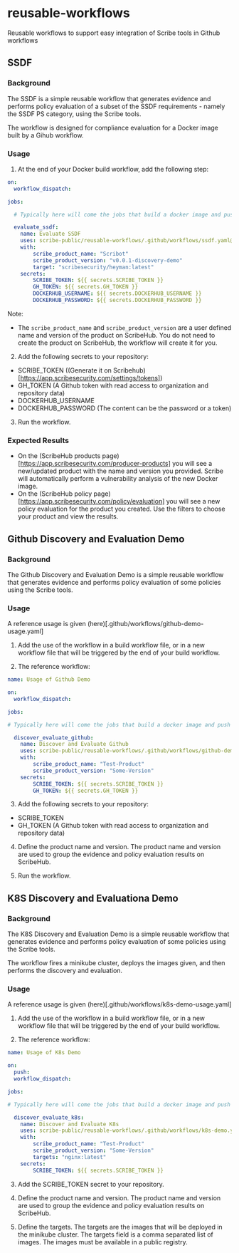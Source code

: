 # reusable-workflows
Reusable workflows to support easy integration of Scribe tools in Github workflows

## SSDF
### Background
The SSDF is a simple reusable workflow that generates evidence and performs policy evaluation of a subset of the SSDF requirements - namely the SSDF PS category, using the Scribe tools.

The workflow is designed for compliance evaluation for a Docker image built by a Gihub workflow. 

### Usage

1. At the end of your Docker build workflow, add the following step:

```yaml
on:
  workflow_dispatch:

jobs:

  # Typically here will come the jobs that build a docker image and push it to DockerHub

  evaluate_ssdf:  
    name: Evaluate SSDF
    uses: scribe-public/reusable-workflows/.github/workflows/ssdf.yaml@main
    with:
        scribe_product_name: "Scribot"
        scribe_product_version: "v0.0.1-discovery-demo"
        target: "scribesecurity/heyman:latest"
    secrets: 
        SCRIBE_TOKEN: ${{ secrets.SCRIBE_TOKEN }}
        GH_TOKEN: ${{ secrets.GH_TOKEN }}
        DOCKERHUB_USERNAME: ${{ secrets.DOCKERHUB_USERNAME }}
        DOCKERHUB_PASSWORD: ${{ secrets.DOCKERHUB_PASSWORD }}

```
Note: 
* The `scribe_product_name` and `scribe_product_version` are a user defined name and version of the product on ScribeHub. You do not need to create the product on ScribeHub, the workflow will create it for you.

2. Add the following secrets to your repository:
* SCRIBE_TOKEN ((Generate it on Scribehub)[https://app.scribesecurity.com/settings/tokens])
* GH_TOKEN (A Github token with read access to organization and repository data)
* DOCKERHUB_USERNAME
* DOCKERHUB_PASSWORD (The content can be the password or a token)

3. Run the workflow.

### Expected Results
* On the (ScribeHub products page)[https://app.scribesecurity.com/producer-products] you will see a new/updated product with the name and version you provided. Scribe will automatically perform a vulnerability analysis of the new Docker image.
* On the (ScribeHub policy page)[https://app.scribesecurity.com/policy/evaluation] you will see a new policy evaluation for the product you created. Use the filters to choose your product and view the results.


## Github Discovery and Evaluation Demo
### Background
The Github Discovery and Evaluation Demo is a simple reusable workflow that generates evidence and performs policy evaluation of some policies using the Scribe tools.

### Usage
A reference usage is given (here)[.github/workflows/github-demo-usage.yaml]

1. Add the use of the workflow in a build workflow file, or in a new workflow file that will be triggered by the end of your build workflow.

2. The reference workflow:

```yaml
name: Usage of Github Demo

on:
  workflow_dispatch:

jobs:

# Typically here will come the jobs that build a docker image and push it to DockerHub

  discover_evaluate_github:  
    name: Discover and Evaluate Github
    uses: scribe-public/reusable-workflows/.github/workflows/github-demo.yaml@main
    with:
        scribe_product_name: "Test-Product"
        scribe_product_version: "Some-Version"
    secrets: 
        SCRIBE_TOKEN: ${{ secrets.SCRIBE_TOKEN }}
        GH_TOKEN: ${{ secrets.GH_TOKEN }}
```

3. Add the following secrets to your repository:
* SCRIBE_TOKEN
* GH_TOKEN (A Github token with read access to organization and repository data)

4. Define the product name and version. The product name and version are used to group the evidence and policy evaluation results on ScribeHub.

5. Run the workflow.

## K8S Discovery and Evaluationa Demo
### Background
The K8S Discovery and Evaluation Demo is a simple reusable workflow that generates evidence and performs policy evaluation of some policies using the Scribe tools.

The workflow fires a minikube cluster, deploys the images given, and then performs the discovery and evaluation.

### Usage
A reference usage is given (here)[.github/workflows/k8s-demo-usage.yaml]

1. Add the use of the workflow in a build workflow file, or in a new workflow file that will be triggered by the end of your build workflow.

2. The reference workflow:

```yaml
name: Usage of K8s Demo

on:
  push:
  workflow_dispatch:

jobs:

# Typically here will come the jobs that build a docker image and push it to DockerHub

  discover_evaluate_k8s:  
    name: Discover and Evaluate K8s
    uses: scribe-public/reusable-workflows/.github/workflows/k8s-demo.yaml@main
    with:
        scribe_product_name: "Test-Product"
        scribe_product_version: "Some-Version"
        targets: "nginx:latest"
    secrets: 
        SCRIBE_TOKEN: ${{ secrets.SCRIBE_TOKEN }}
```

3. Add the SCRIBE_TOKEN secret to your repository.

4. Define the product name and version. The product name and version are used to group the evidence and policy evaluation results on ScribeHub.

5. Define the targets. The targets are the images that will be deployed in the minikube cluster. 
The targets field is a comma separated list of images. The images must be available in a public registry.